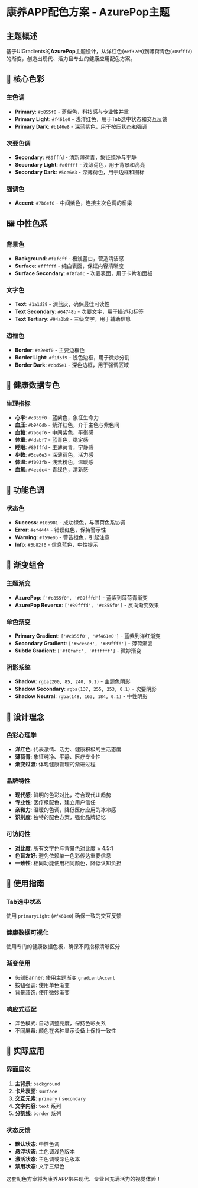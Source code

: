 # 康养APP配色方案 - AzurePop主题

## 主题概述

基于UIGradients的**AzurePop**主题设计，从洋红色(`#ef32d9`)到薄荷青色(`#89fffd`)的渐变，创造出现代、活力且专业的健康应用配色方案。

## 🎨 核心色彩

### 主色调
- **Primary**: `#c855f0` - 蓝紫色，科技感与专业性并重
- **Primary Light**: `#f461e0` - 浅洋红色，用于Tab选中状态和交互反馈
- **Primary Dark**: `#b146e8` - 深蓝紫色，用于按压状态和强调

### 次要色调
- **Secondary**: `#89fffd` - 清新薄荷青，象征纯净与平静
- **Secondary Light**: `#a6ffff` - 浅薄荷色，用于背景和高亮
- **Secondary Dark**: `#5ce6e3` - 深薄荷色，用于边框和图标

### 强调色
- **Accent**: `#7b6ef6` - 中间紫色，连接主次色调的桥梁

## 🖼️ 中性色系

### 背景色
- **Background**: `#fafcff` - 极浅蓝白，营造清洁感
- **Surface**: `#ffffff` - 纯白表面，保证内容清晰度
- **Surface Secondary**: `#f8fafc` - 次要表面，用于卡片和面板

### 文字色
- **Text**: `#1a1d29` - 深蓝灰，确保最佳可读性
- **Text Secondary**: `#64748b` - 次要文字，用于描述和标签
- **Text Tertiary**: `#94a3b8` - 三级文字，用于辅助信息

### 边框色
- **Border**: `#e2e8f0` - 主要边框色
- **Border Light**: `#f1f5f9` - 浅色边框，用于微妙分割
- **Border Dark**: `#cbd5e1` - 深色边框，用于强调区域

## 🏥 健康数据专色

### 生理指标
- **心率**: `#c855f0` - 蓝紫色，象征生命力
- **血压**: `#b946db` - 紫洋红色，介于主色与紫色间
- **血糖**: `#7b6ef6` - 中间紫色，平衡感
- **体重**: `#4dabf7` - 蓝青色，稳定感
- **睡眠**: `#89fffd` - 主薄荷青，宁静感
- **步数**: `#5ce6e3` - 深薄荷色，活力感
- **体温**: `#f093fb` - 浅紫粉色，温暖感
- **血氧**: `#4ecdc4` - 青绿色，清新感

## 🎯 功能色调

### 状态色
- **Success**: `#10b981` - 成功绿色，与薄荷色系协调
- **Error**: `#ef4444` - 错误红色，保持警示性
- **Warning**: `#f59e0b` - 警告橙色，引起注意
- **Info**: `#3b82f6` - 信息蓝色，中性提示

## 🌈 渐变组合

### 主题渐变
- **AzurePop**: `['#c855f0', '#89fffd']` - 蓝紫到薄荷青渐变
- **AzurePop Reverse**: `['#89fffd', '#c855f0']` - 反向渐变效果

### 单色渐变
- **Primary Gradient**: `['#c855f0', '#f461e0']` - 蓝紫到洋红渐变
- **Secondary Gradient**: `['#5ce6e3', '#89fffd']` - 薄荷渐变
- **Subtle Gradient**: `['#f8fafc', '#ffffff']` - 微妙渐变

### 阴影系统
- **Shadow**: `rgba(200, 85, 240, 0.1)` - 主题色阴影
- **Shadow Secondary**: `rgba(137, 255, 253, 0.1)` - 次要阴影
- **Shadow Neutral**: `rgba(148, 163, 184, 0.1)` - 中性阴影

## 🎨 设计理念

### 色彩心理学
- **洋红色**: 代表激情、活力、健康积极的生活态度
- **薄荷青**: 象征纯净、平静、医疗专业性
- **渐变过渡**: 体现健康管理的渐进过程

### 品牌特性
- **现代感**: 鲜明的色彩对比，符合现代UI趋势
- **专业性**: 医疗级配色，建立用户信任
- **亲和力**: 温暖的色调，降低医疗应用的冰冷感
- **识别度**: 独特的配色方案，强化品牌记忆

### 可访问性
- **对比度**: 所有文字色与背景色对比度 ≥ 4.5:1
- **色盲友好**: 避免依赖单一色彩传达重要信息
- **一致性**: 相同功能使用相同颜色，降低认知负担

## 🚀 使用指南

### Tab选中状态
使用 `primaryLight` (`#f461e0`) 确保一致的交互反馈

### 健康数据可视化
使用专门的健康数据色板，确保不同指标清晰区分

### 渐变使用
- 头部Banner: 使用主题渐变 `gradientAccent`
- 按钮强调: 使用单色渐变
- 背景装饰: 使用微妙渐变

### 响应式适配
- 深色模式: 自动调整亮度，保持色彩关系
- 不同屏幕: 颜色在各种显示设备上保持一致性

## 📱 实际应用

### 界面层次
1. **主背景**: `background`
2. **卡片表面**: `surface`
3. **交互元素**: `primary` / `secondary`
4. **文字内容**: `text` 系列
5. **分割线**: `border` 系列

### 状态反馈
- **默认状态**: 中性色调
- **悬浮状态**: 主色调浅色版本
- **激活状态**: 主色调或深色版本
- **禁用状态**: 文字三级色

这套配色方案将为康养APP带来现代、专业且充满活力的视觉体验！